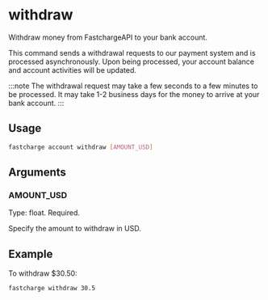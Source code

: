 # withdraw

Withdraw money from FastchargeAPI to your bank account.

This command sends a withdrawal requests to our payment system and is processed
asynchronously. Upon being processed, your account balance and account
activities will be updated.

:::note
The withdrawal request may take a few seconds to a few minutes to be processed. 
It may take 1-2 business days for the money to arrive at your bank account.
:::

## Usage

```bash
fastcharge account withdraw [AMOUNT_USD]
```

## Arguments

### AMOUNT_USD

Type: float. Required.

Specify the amount to withdraw in USD.

## Example

To withdraw $30.50:

```bash
fastcharge withdraw 30.5
```
